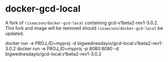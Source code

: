 # docker-gcd-local

A fork of `risaacson/docker-gcd-local` containing gcd-v1beta2-rev1-3.0.2. This fork and image will be removed should `risaacson/docker-gcd-local` be updated.

docker run -e PROJ_ID=myproj -d bigwednesdayio/gcd-local:v1beta2-rev1-3.0.2
docker run -e PROJ_ID=myproj -p 8080:8080 -d bigwednesdayio/gcd-local:v1beta2-rev1-3.0.2
